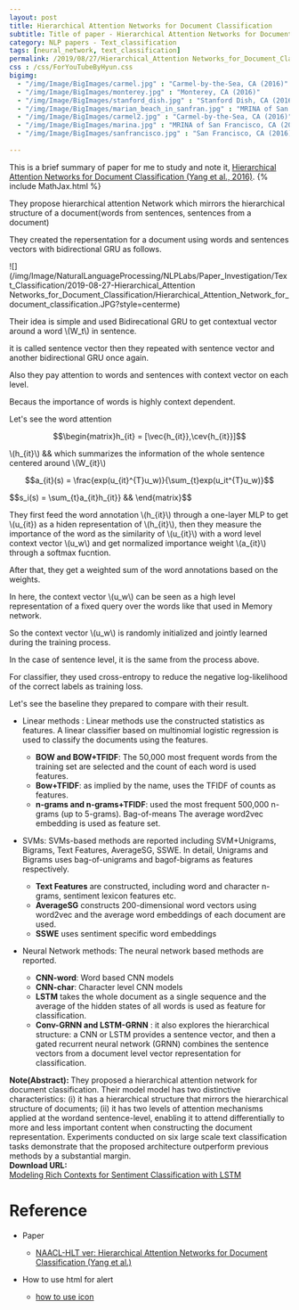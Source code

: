```yaml
---
layout: post
title: Hierarchical Attention Networks for Document Classification
subtitle: Title of paper - Hierarchical Attention Networks for Document Classification
category: NLP papers - Text_classification
tags: [neural_network, text_classification]
permalink: /2019/08/27/Hierarchical_Attention Networks_for_Document_Classification/
css : /css/ForYouTubeByHyun.css
bigimg: 
  - "/img/Image/BigImages/carmel.jpg" : "Carmel-by-the-Sea, CA (2016)"
  - "/img/Image/BigImages/monterey.jpg" : "Monterey, CA (2016)"
  - "/img/Image/BigImages/stanford_dish.jpg" : "Stanford Dish, CA (2016)"
  - "/img/Image/BigImages/marian_beach_in_sanfran.jpg" : "MRINA of San Francisco, CA (2016)"
  - "/img/Image/BigImages/carmel2.jpg" : "Carmel-by-the-Sea, CA (2016)"
  - "/img/Image/BigImages/marina.jpg" : "MRINA of San Francisco, CA (2016)"
  - "/img/Image/BigImages/sanfrancisco.jpg" : "San Francisco, CA (2016)"
  
---
```


This is a brief summary of paper for me to study and note it, [Hierarchical Attention Networks for Document Classification (Yang et al., 2016)](https://www.aclweb.org/anthology/N16-1174). 
{% include MathJax.html %}

They propose hierarchical attention Network which mirrors the hierarchical structure of a document(words from sentences, sentences from a document)

They created the repersentation for a document using words and sentences vectors with bidirectional GRU as follows.

![](/img/Image/NaturalLanguageProcessing/NLPLabs/Paper_Investigation/Text_Classification/2019-08-27-Hierarchical_Attention Networks_for_Document_Classification/Hierarchical_Attention_Network_for_document_classification.JPG?style=centerme)

Their idea is simple and used Bidirecational GRU to get contextual vector around a word \\(W_t\\) in sentence.

it is called sentence vector then they repeated with sentence vector and another bidirectional GRU once again.

Also they pay attention to words and sentences with context vector on each level.

Becaus the importance of words is highly context dependent.

Let's see the word attention 


$$\begin{matrix}h_{it} = [\vec{h_{it}},\cev{h_{it}}]$$

\\(h_{it}\\) && which summarizes the information of the whole sentence centered around \\(W_{it}\\)

$$a_{it}(s) = \frac{exp(u_{it}^{T}u_w)}{\sum_{t}exp(u_it^{T}u_w)}$$

$$s_i(s) = \sum_{t}a_{it}h_{it}} &&  \end{matrix}$$

They first feed the word annotation \\(h_{it}\\) through a one-layer MLP to get  \\(u_{it}\) as a hiden representation of  \\(h_{it}\\), then they measure the importance of the word as the similarity of \\(u_{it}\\) with a word level context vector  \\(u_w\\) and get normalized importance weight  \\(a_{it}\\) through a softmax fucntion.

After that, they get a weighted sum of the word annotations based on the weights.

In here, the context vector \\(u_w\\) can be seen as a high level representation of a fixed query over the words like that used in Memory network.

So the context vector  \\(u_w\\) is randomly initialized and jointly learned during the training process.

In the case of sentence level, it is the same from the process above. 

For classifier, they used cross-entropy to reduce the negative log-likelihood of the correct labels as training loss.

Let's see the baseline they prepared to compare with their result. 

- Linear methods : Linear methods use the constructed statistics as features. A linear classifier based on multinomial logistic regression is used to classify the documents using the features.
  - **BOW and BOW+TFIDF**: The 50,000 most frequent words from the training set are selected and the count of each word is used features.
  - **Bow+TFIDF**: as implied by the name, uses the TFIDF of counts as features. 
  - **n-grams and n-grams+TFIDF**: used the most frequent 500,000 n-grams (up to 5-grams). Bag-of-means The average word2vec embedding is used as feature set.
 
- SVMs: SVMs-based methods are reported including SVM+Unigrams, Bigrams, Text Features, AverageSG, SSWE. In detail, Unigrams and Bigrams uses bag-of-unigrams and bagof-bigrams as features respectively. 
  - **Text Features** are constructed, including word and character n-grams, sentiment lexicon features etc.
  - **AverageSG** constructs 200-dimensional word vectors using word2vec and the average word embeddings of each document are used.
  - **SSWE** uses sentiment specific word embeddings

- Neural Network methods: The neural network based methods are reported.
  - **CNN-word**: Word based CNN models
  - **CNN-char**: Character level CNN models
  - **LSTM** takes the whole document as a single sequence and the average of the hidden states of all words is used as feature for classification.
  - **Conv-GRNN and LSTM-GRNN** : it also explores the hierarchical structure: a CNN or LSTM provides a sentence vector, and then a gated recurrent neural network (GRNN) combines the sentence vectors from a document level vector representation for classification.


<div class="alert alert-info" role="alert"><i class="fa fa-info-circle"></i> <b>Note(Abstract): </b>
They proposed a hierarchical attention network for document classification. Their model model has two distinctive characteristics: (i) it has a hierarchical structure that mirrors the hierarchical structure of documents; (ii) it has two levels of attention mechanisms applied at the wordand sentence-level, enabling it to attend differentially to more and less important content when constructing the document representation. Experiments conducted on six large scale text classification tasks demonstrate that the proposed architecture outperform previous methods by a substantial margin.
</div>
    
<div class="alert alert-success" role="alert"><i class="fa fa-paperclip fa-lg"></i> <b>Download URL: </b><br>
  <a href="https://arxiv.org/abs/1605.01478">Modeling Rich Contexts for Sentiment Classification with LSTM</a>
</div>

# Reference 

- Paper 
  - [NAACL-HLT ver: Hierarchical Attention Networks for Document Classification (Yang et al.)](https://www.aclweb.org/anthology/N16-1174)
  
  
- How to use html for alert
  - [how to use icon](http://idratherbewriting.com/documentation-theme-jekyll/mydoc_icons.html)





























